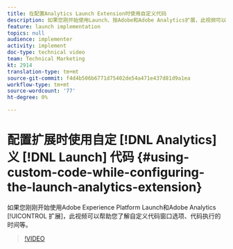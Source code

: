 ```yaml
---
title: 在配置Analytics Launch Extension时使用自定义代码
description: 如果您刚开始使用Launch、按Adobe和Adobe Analytics扩展，此视频可以帮助您了解自定义代码窗口选项、代码执行的时间等。
feature: launch implementation
topics: null
audience: implementer
activity: implement
doc-type: technical video
team: Technical Marketing
kt: 2914
translation-type: tm+mt
source-git-commit: f4d4b506b6771d75402de54a471e437d81d9a1ea
workflow-type: tm+mt
source-wordcount: '77'
ht-degree: 0%

---
```



# 配置扩展时使用自定 [!DNL Analytics] 义 [!DNL Launch] 代码 {#using-custom-code-while-configuring-the-launch-analytics-extension}

如果您刚刚开始使用Adobe Experience Platform Launch和Adobe Analytics [!UICONTROL 扩展]，此视频可以帮助您了解自定义代码窗口选项、代码执行的时间等。

>[!VIDEO](https://video.tv.adobe.com/v/27272/?quality=9)
